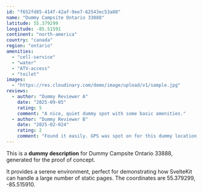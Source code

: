 ```yaml
---
id: "f652fd85-414f-42af-9ee7-62543ec53a08"
name: "Dummy Campsite Ontario 33888"
latitude: 55.379299
longitude: -85.51591
continent: "north-america"
country: "canada"
region: "ontario"
amenities:
  - "cell-service"
  - "water"
  - "ATV-access"
  - "toilet"
images:
  - "https://res.cloudinary.com/demo/image/upload/v1/sample.jpg"
reviews:
  - author: "Dummy Reviewer A"
    date: "2025-09-05"
    rating: 5
    comment: "A nice, quiet dummy spot with some basic amenities."
  - author: "Dummy Reviewer B"
    date: "2025-02-024"
    rating: 2
    comment: "Found it easily. GPS was spot on for this dummy location."
---
```


This is a **dummy description** for Dummy Campsite Ontario 33888, generated for the proof of concept.

It provides a serene environment, perfect for demonstrating how SvelteKit can handle a large number of static pages. The coordinates are 55.379299, -85.515910.
